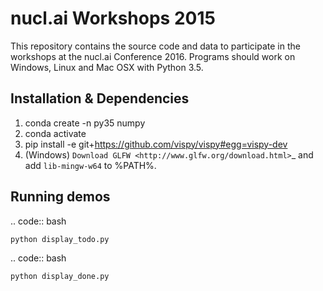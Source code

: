 # nucl.ai Workshops 2015

This repository contains the source code and data to participate in the workshops at the nucl.ai Conference 2016.  Programs should work on Windows, Linux and Mac OSX with Python 3.5.

## Installation & Dependencies

1. conda create -n py35 numpy
2. conda activate
3. pip install -e git+https://github.com/vispy/vispy#egg=vispy-dev
4. (Windows) `Download GLFW <http://www.glfw.org/download.html>`_ and add `lib-mingw-w64` to %PATH%.


## Running demos

.. code:: bash

    python display_todo.py


.. code:: bash

    python display_done.py

